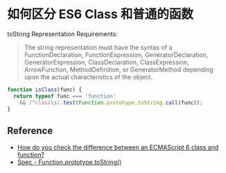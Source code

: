 # 如何区分 ES6 Class 和普通的函数

toString Representation Requirements:

> The string representation must have the syntax of a FunctionDeclaration, FunctionExpression, GeneratorDeclaration, GeneratorExpression, ClassDeclaration, ClassExpression, ArrowFunction, MethodDefinition, or GeneratorMethod depending upon the actual characteristics of the object.

```js
function isClass(func) {
  return typeof func === 'function' 
    && /^class\s/.test(Function.prototype.toString.call(func));
}
```

## Reference

- [How do you check the difference between an ECMAScript 6 class and function?](https://stackoverflow.com/questions/29093396/how-do-you-check-the-difference-between-an-ecmascript-6-class-and-function)
- [Spec - Function.prototype.toString()](https://262.ecma-international.org/6.0/#sec-function.prototype.tostring)